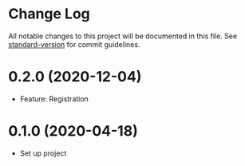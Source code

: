 # Change Log

All notable changes to this project will be documented in this file. See [standard-version](https://github.com/conventional-changelog/standard-version) for commit guidelines.

# 0.2.0 (2020-12-04)
* Feature: Registration

# 0.1.0 (2020-04-18)
* Set up project